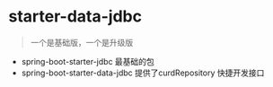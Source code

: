 # starter-data-jdbc

> 一个是基础版，一个是升级版

- spring-boot-starter-jdbc  最基础的包
- spring-boot-starter-data-jdbc 提供了curdRepository 快捷开发接口


